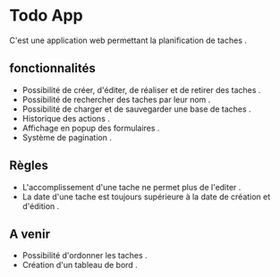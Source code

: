 # Todo App
C'est une application web permettant la planification de taches .

## fonctionnalités
- Possibilité de créer, d'éditer, de réaliser et de retirer des taches .
- Possibilité de rechercher des taches par leur nom .
- Possibilité de charger et de sauvegarder une base de taches .
- Historique des actions .
- Affichage en popup des formulaires .
- Système de pagination .

## Règles
- L'accomplissement d'une tache ne permet plus de l'editer .
- La date d'une tache est toujours supérieure à la date de création et d'édition .

## A venir
- Possibilité d'ordonner les taches .
- Création d'un tableau de bord .